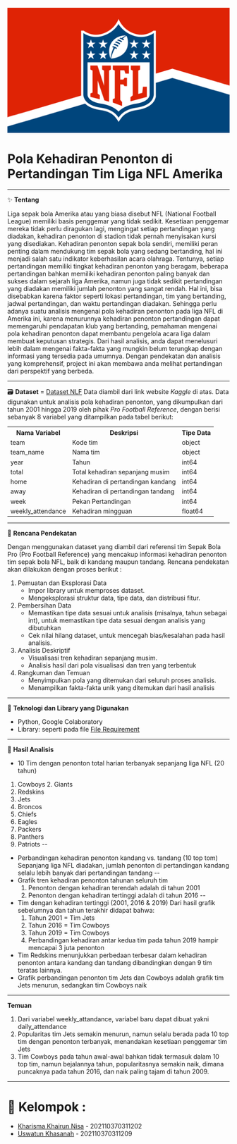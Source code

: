 ![NFL](https://github.com/UswatunKhasanah209/Proyek-Akhir-Analisis-Big-Data/blob/main/Image/NFL%20versi%20Pnjang.png)

# **Pola Kehadiran Penonton di Pertandingan Tim Liga NFL Amerika**

---

✨ **Tentang** 

Liga sepak bola Amerika atau yang biasa disebut NFL (National Football League) memiliki basis penggemar yang tidak sedikit. Kesetiaan penggemar mereka tidak perlu diragukan lagi, mengingat setiap pertandingan yang diadakan, kehadiran penonton di stadion tidak pernah menyisakan kursi yang disediakan. Kehadiran penonton sepak bola sendiri, memiliki peran penting dalam mendukung tim sepak bola yang sedang bertanding, hal ini menjadi salah satu indikator keberhasilan acara olahraga. Tentunya, setiap pertandingan memiliki tingkat kehadiran penonton yang beragam, beberapa pertandingan bahkan memiliki kehadiran penonton paling banyak dan sukses dalam sejarah liga Amerika, namun juga tidak sedikit pertandingan yang diadakan memiliki jumlah penonton yang sangat rendah. Hal ini, bisa disebabkan karena faktor seperti lokasi pertandingan, tim yang bertanding, jadwal pertandingan, dan waktu pertandingan diadakan.
Sehingga perlu adanya suatu analisis mengenai pola kehadiran penonton pada liga NFL di Amerika ini, karena menurunnya kehadiran penonton pertandingan dapat memengaruhi pendapatan klub yang bertanding, pemahaman mengenai pola kehadiran penonton dapat membantu pengelola acara liga dalam membuat keputusan strategis. Dari hasil analisis, anda dapat menelusuri lebih dalam mengenai fakta-fakta yang mungkin belum terungkap dengan informasi yang tersedia pada umumnya. Dengan pendekatan dan analisis yang komprehensif, project ini akan membawa anda melihat pertandingan dari perspektif yang berbeda.

---

🗃 **Dataset** = [Dataset NLF](https://www.dropbox.com/sh/q5a07l8yynlgwa7/AADwJykQfJLSSRZsfzLh2ylsa?dl=1)
Data diambil dari link website _Kaggle_ di atas. Data digunakan untuk analisis pola kehadiran penonton, yang dikumpulkan dari tahun 2001 hingga 2019 oleh pihak _Pro Football Reference_, dengan berisi sebanyak 8 variabel yang ditampilkan pada tabel berikut:

<!DOCTYPE html>
<html>
<body>
    <table>
        <tr>
            <th>Nama Variabel</th>
            <th>Deskripsi</th>
            <th>Tipe Data</th>
        </tr>
        <tr>
            <td>team</td>
            <td>Kode tim</td>
            <td>object</td>
        </tr>
        <tr>
            <td>team_name</td>
            <td>Nama tim</td>
            <td>object</td>
        </tr>
        <tr>
            <td>year</td>
            <td>Tahun</td>
            <td>int64</td>
        </tr>
        <tr>
            <td>total</td>
            <td>Total kehadiran sepanjang musim</td>
            <td>int64</td>
        </tr>
        <tr>
            <td>home</td>
            <td>Kehadiran di pertandingan kandang</td>
            <td>int64</td>
        </tr>
        <tr>
            <td>away</td>
            <td>Kehadiran di pertandingan tandang</td>
            <td>int64</td>
        </tr>
        <tr>
            <td>week</td>
            <td>Pekan Pertandingan</td>
            <td>int64</td>
        <tr>
            <td>weekly_attendance</td>
            <td>Kehadiran mingguan</td>
            <td>float64</td>
    </table>
</body>
</html>

---
🥅 **Rencana Pendekatan** 

Dengan menggunakan dataset yang diambil dari referensi tim Sepak Bola Pro (Pro Football Reference) yang mencakup informasi kehadiran penonton tim sepak bola NFL, baik di kandang maupun tandang. Rencana pendekatan akan dilakukan dengan proses berikut :

1. Pemuatan dan Eksplorasi Data
   - Impor library untuk memproses dataset.
   - Mengeksplorasi struktur data, tipe data, dan distribusi fitur.
2. Pembersihan Data
   - Memastikan tipe data sesuai untuk analisis (misalnya, tahun sebagai int),         untuk memastikan tipe data sesuai dengan analisis yang dibutuhkan
   - Cek nilai hilang dataset, untuk mencegah bias/kesalahan pada hasil analisis.
3. Analisis Deskriptif
   - Visualisasi tren kehadiran sepanjang musim.
   - Analisis hasil dari pola visualisasi dan tren yang terbentuk
4. Rangkuman dan Temuan
   - Menyimpulkan pola yang ditemukan dari seluruh proses analisis.
   - Menampilkan fakta-fakta unik yang ditemukan dari hasil analisis
---

💎 **Teknologi dan Library yang Digunakan**
- Python, Google Colaboratory
- Library: seperti pada file
[File Requirement](https://github.com/UswatunKhasanah209/Proyek-Akhir-Analisis-Big-Data/blob/main/Requirements.txt)
---

💸 **Hasil Analisis**
- 10 Tim dengan penonton total harian terbanyak sepanjang liga NFL (20 tahun)
1. Cowboys        2. Giants           
  3. Redskins         
  4. Jets             
  5. Broncos         
  6. Chiefs
  7. Eagles
  8. Packers
  9. Panthers
  10. Patriots
--
- Perbandingan kehadiran penonton kandang vs. tandang (10 top tom)
  Sepanjang liga NFL diadakan, jumlah penonton di pertandingan kandang selalu lebih banyak dari pertandingan tandang
--
- Grafik tren kehadiran penonton tahunan seluruh tim
  1. Penonton dengan kehadiran terendah adalah di tahun 2001
  2. Penonton dengan kehadiran tertinggi adalah di tahun 2016
--
- Tim dengan kehadiran tertinggi (2001, 2016 & 2019)
  Dari hasil grafik sebelumnya dan tahun terakhir didapat bahwa:
  1. Tahun 2001 = Tim Jets
  2. Tahun 2016 = Tim Cowboys
  3. Tahun 2019 = Tim Cowboys
  4. Perbandingan kehadiran antar kedua tim pada tahun 2019 hampir mencapai 3 juta penonton
- Tim Redskins menunjukkan perbedaan terbesar dalam kehadiran penonton antara kandang dan tandang dibandingkan dengan 9 tim teratas lainnya.
- Grafik perbandingan penonton tim Jets dan Cowboys adalah grafik tim Jets menurun, sedangkan tim Cowboys naik
---

**Temuan**
1. Dari variabel weekly_attandance, variabel baru dapat dibuat yakni daily_attendance
2. Popularitas tim Jets semakin menurun, namun selalu berada pada 10 top tim dengan penonton terbanyak, menandakan kesetiaan penggemar tim Jets
3. Tim Cowboys pada tahun awal-awal bahkan tidak termasuk dalam 10 top tim, namun bejalannya tahun, popularitasnya semakin naik, dimana puncaknya pada tahun 2016, dan naik paling tajam di tahun 2009. 
---

# 🐣 **Kelompok :**
- [Kharisma Khairun Nisa](https://github.com/KharismaNisa11) - 202110370311202
- [Uswatun Khasanah](https://github.com/UswatunKhasanah209) - 202110370311209



